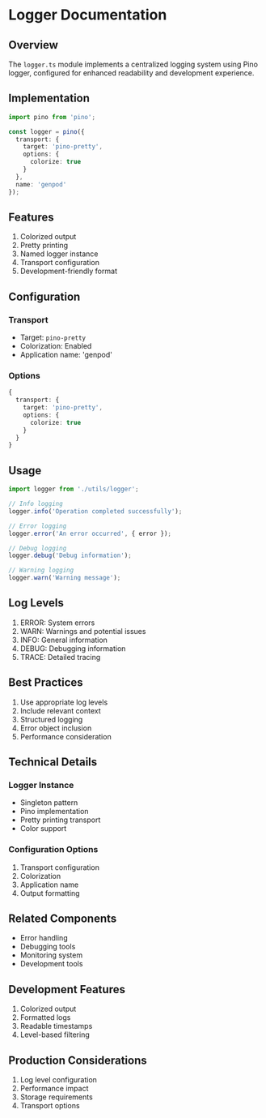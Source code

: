 # Logger Documentation

## Overview
The `logger.ts` module implements a centralized logging system using Pino logger, configured for enhanced readability and development experience.

## Implementation
```typescript
import pino from 'pino';

const logger = pino({
  transport: {
    target: 'pino-pretty',
    options: {
      colorize: true
    }
  },
  name: 'genpod'
});
```

## Features
1. Colorized output
2. Pretty printing
3. Named logger instance
4. Transport configuration
5. Development-friendly format

## Configuration

### Transport
- Target: `pino-pretty`
- Colorization: Enabled
- Application name: 'genpod'

### Options
```typescript
{
  transport: {
    target: 'pino-pretty',
    options: {
      colorize: true
    }
  }
}
```

## Usage
```typescript
import logger from './utils/logger';

// Info logging
logger.info('Operation completed successfully');

// Error logging
logger.error('An error occurred', { error });

// Debug logging
logger.debug('Debug information');

// Warning logging
logger.warn('Warning message');
```

## Log Levels
1. ERROR: System errors
2. WARN: Warnings and potential issues
3. INFO: General information
4. DEBUG: Debugging information
5. TRACE: Detailed tracing

## Best Practices
1. Use appropriate log levels
2. Include relevant context
3. Structured logging
4. Error object inclusion
5. Performance consideration

## Technical Details

### Logger Instance
- Singleton pattern
- Pino implementation
- Pretty printing transport
- Color support

### Configuration Options
1. Transport configuration
2. Colorization
3. Application name
4. Output formatting

## Related Components
- Error handling
- Debugging tools
- Monitoring system
- Development tools

## Development Features
1. Colorized output
2. Formatted logs
3. Readable timestamps
4. Level-based filtering

## Production Considerations
1. Log level configuration
2. Performance impact
3. Storage requirements
4. Transport options
